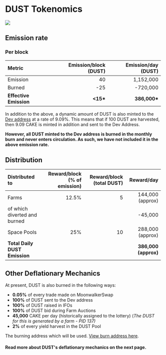 # DUST Tokenomics

![](../../.gitbook/assets/en%20%284%29.png)

## **Emission rate**

### **Per block**

| **Metric** | **Emission/block \(DUST\)** | **Emission/day \(DUST\)** |
| :--- | ---: | ---: |
| Emission | 40 | 1,152,000 |
| Burned | -25 | -720,000 |
| **Effective Emission** | **&lt;15\*** | **386,000\*** |

In addition to the above, a dynamic amount of DUST is also minted to the [Dev address](https://www.bscscan.com/address/0x6368f0267b916CC578657D6C897F49426bbBd6E7) at a rate of 9.09%. This means that if 100 DUST are harvested, then 9.09 CAKE is minted in addition and sent to the Dev Address.

**However, all DUST minted to the Dev address is burned in the monthly burn** **and never enters circulation. As such, we have not included it in the above emission rate.**

## Distribution

| Distributed to | Reward/block \(% of emission\) | Reward/block \(total DUST\) | Reward/day |
| :--- | ---: | ---: | ---: |
| Farms | 12.5% | 5 | 144,000 \(approx\) |
| of which diverted and burned |  |  | -45,000 |
| Space Pools | 25% | 10 | 288,000 \(approx\) |
| **Total Daily DUST Emission** |  |  | **386,000 \(approx\)** |

## **Other Deflationary Mechanics** 

At present, DUST is also burned in the following ways:

* **0.05%** of every trade made on MoonwalkerSwap
* **100%** of DUST sent to the Dev address
* **100%** of DUST raised in IFOs
* **100%** of DUST bid during Farm Auctions
* **45,000** CAKE per day \(historically assigned to the lottery\) \(_The DUST for this is generated by a farm - PID 137\)_
* **2%** of every yield harvest in the DUST Pool

The burning address which will be used. [View burn address here](https://bscscan.com/token/0x3f4478013b11952942e6718c2d3a7761631b6769?a=0x000000000000000000000000000000000000dead).

#### **Read more about DUST's deflationary mechanics on the next page.**

